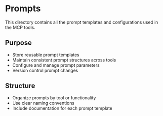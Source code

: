 # Prompts

This directory contains all the prompt templates and configurations used in the MCP tools.

## Purpose

- Store reusable prompt templates
- Maintain consistent prompt structures across tools
- Configure and manage prompt parameters
- Version control prompt changes

## Structure

- Organize prompts by tool or functionality
- Use clear naming conventions
- Include documentation for each prompt template 